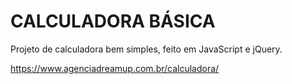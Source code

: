 # CALCULADORA BÁSICA

Projeto de calculadora bem simples, feito em JavaScript e jQuery.

https://www.agenciadreamup.com.br/calculadora/
